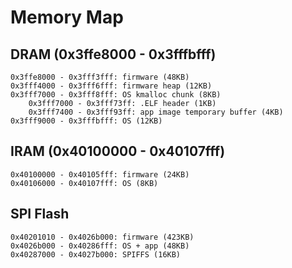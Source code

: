 Memory Map
==========

DRAM (0x3ffe8000 - 0x3fffbfff)
-----------------------------

```
0x3ffe8000 - 0x3fff3fff: firmware (48KB)
0x3fff4000 - 0x3fff6fff: firmware heap (12KB)
0x3fff7000 - 0x3fff8fff: OS kmalloc chunk (8KB)
    0x3fff7000 - 0x3fff73ff: .ELF header (1KB)
    0x3fff7400 - 0x3fff93ff: app image temporary buffer (4KB)
0x3fff9000 - 0x3fffbfff: OS (12KB)
```

IRAM (0x40100000 - 0x40107fff)
------------------------------

```
0x40100000 - 0x40105fff: firmware (24KB)
0x40106000 - 0x40107fff: OS (8KB)
```

SPI Flash
---------

```
0x40201010 - 0x4026b000: firmware (423KB)
0x4026b000 - 0x40286fff: OS + app (48KB)
0x40287000 - 0x4027b000: SPIFFS (16KB)
```

